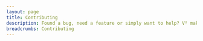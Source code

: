 ```yaml
---
layout: page
title: Contributing
description: Found a bug, need a feature or simply want to help? V² makes contributing as easy as possible by using GitHub Issues and GitHub Flow. Check out our Tutorials ...
breadcrumbs: Contributing
---
```

